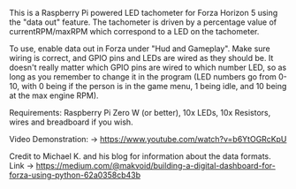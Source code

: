 This is a Raspberry Pi powered LED tachometer for Forza Horizon 5 using the "data out" feature. The tachometer is driven by a percentage value of currentRPM/maxRPM which correspond to a LED on the tachometer.

To use, enable data out in Forza under "Hud and Gameplay". Make sure wiring is correct, and GPIO pins and LEDs are wired as they should be. It doesn't really matter which GPIO pins are wired to which number LED, so as long as you remember to change it in the program (LED numbers go from 0-10, with 0 being if the person is in the game menu, 1 being idle, and 10 being at the max engine RPM). 

Requirements: Raspberry Pi Zero W (or better), 10x LEDs, 10x Resistors, wires and breadboard if you wish.

Video Demonstration: -> https://www.youtube.com/watch?v=b6YtOGRcKpU

Credit to Michael K. and his blog for information about the data formats. Link -> https://medium.com/@makvoid/building-a-digital-dashboard-for-forza-using-python-62a0358cb43b
